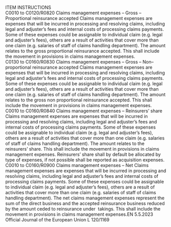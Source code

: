  
ITEM  INSTRUCTIONS  
C0010 to 
C0120/R0820  Claims management 
expenses – Gross – 
Proportional reinsurance 
accepted  Claims management expenses are expenses that will be incurred in processing and 
resolving claims, including legal and adjuster’s fees and internal costs of processing 
claims payments. Some of these expenses could be assignable to individual claim 
(e.g. legal and adjuster’s fees), others are a result of activities that cover more than 
one claim (e.g. salaries of staff of claims handling department). 
The amount relates to the gross proportional reinsurance accepted. 
This shall include the movement in provisions in claims management expenses.  
C0130 to 
C0160/R0830  Claims management 
expenses – Gross – Non– 
proportional reinsurance 
accepted  Claims management expenses are expenses that will be incurred in processing and 
resolving claims, including legal and adjuster’s fees and internal costs of processing 
claims payments. Some of these expenses could be assignable to individual claim 
(e.g. legal and adjuster’s fees), others are a result of activities that cover more than 
one claim (e.g. salaries of staff of claims handling department). 
The amount relates to the gross non proportional reinsurance accepted. 
This shall include the movement in provisions in claims management expenses.  
C0010 to 
C0160/R0840  Claims management 
expenses – Reinsurers’ 
share  Claims management expenses are expenses that will be incurred in processing and 
resolving claims, including legal and adjuster’s fees and internal costs of processing 
claims payments. Some of these expenses could be assignable to individual claim 
(e.g. legal and adjuster’s fees), others are a result of activities that cover more than 
one claim (e.g. salaries of staff of claims handling department). 
The amount relates to the reinsurers’ share. 
This shall include the movement in provisions in claims management expenses. 
Reinsurers’ share shall by default be allocated by type of expenses, if not possible shall 
be reported as acquisition expenses.  
C0010 to 
C0160/R0900  Claims management 
expenses – Net  Claims management expenses are expenses that will be incurred in processing and 
resolving claims, including legal and adjuster’s fees and internal costs of processing 
claims payments. Some of these expenses could be assignable to individual claim 
(e.g. legal and adjuster’s fees), others are a result of activities that cover more than 
one claim (e.g. salaries of staff of claims handling department). 
The net claims management expenses represent the sum of the direct business and the 
accepted reinsurance business reduced by the amount ceded to reinsurance under ­
takings. 
This shall include the movement in provisions in claims management expenses.EN  5.5.2023 Official Journal of the European Union L 120/1169